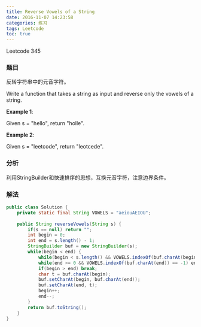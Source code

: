 ```yaml
---
title: Reverse Vowels of a String
date: 2016-11-07 14:23:58
categories: 练习
tags: Leetcode
toc: true
---
```


Leetcode 345

### 题目

反转字符串中的元音字符。

Write a function that takes a string as input and reverse only the vowels of a string.

__Example 1__:

Given s = "hello", return "holle".

__Example 2__:

Given s = "leetcode", return "leotcede".

### 分析

利用StringBuilder和快速排序的思想，互换元音字符，注意边界条件。

### 解法

```java
public class Solution {
    private static final String VOWELS = "aeiouAEIOU";
    
    public String reverseVowels(String s) {
        if(s == null) return "";
        int begin = 0;
        int end = s.length() - 1;
        StringBuilder buf = new StringBuilder(s);
        while(begin < end) {
            while(begin < s.length() && VOWELS.indexOf(buf.charAt(begin)) == -1) begin++;
            while(end >= 0 && VOWELS.indexOf(buf.charAt(end)) == -1) end--;
            if(begin > end) break;
            char t = buf.charAt(begin);
            buf.setCharAt(begin, buf.charAt(end));
            buf.setCharAt(end, t);
            begin++;
            end--;
        }
        return buf.toString();
    }
}
```